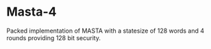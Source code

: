# Masta-4

Packed implementation of MASTA with a statesize of 128 words and 4 rounds providing 128 bit security.
